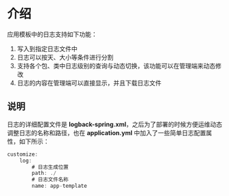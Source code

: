 # 介绍

应用模板中的日志支持如下功能：

1. 写入到指定日志文件中
2. 日志可以按天、大小等条件进行分割
3. 支持各个包、类中日志级别的查询与动态切换，该功能可以在管理端来动态修改
4. 日志的内容在管理端可以直接显示，并且下载日志文件

## 说明

日志的详细配置文件是 **logback-spring.xml**，之后为了部署的时候方便运维动态调整日志的名称和路径，也在 **application.yml** 中加入了一些简单日志配置属性，如下所示：

```java
customize:
    log:
        # 日志生成位置
        path: ./
        # 日志文件名称
        name: app-template
```